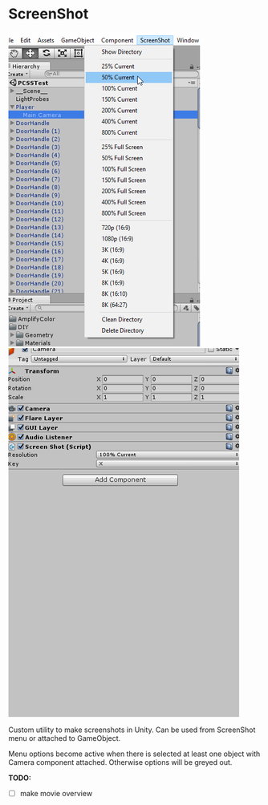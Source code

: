 # ScreenShot #

![Example](/GIFs/screenshot-1.gif)
![Example](/GIFs/screenshot-2.gif)

Custom utility to make screenshots in Unity.
Can be used from ScreenShot menu or attached to GameObject.

Menu options become active when there is selected at least one object with Camera component attached. Otherwise options will be greyed out.

**TODO:**
- [ ] make movie overview
